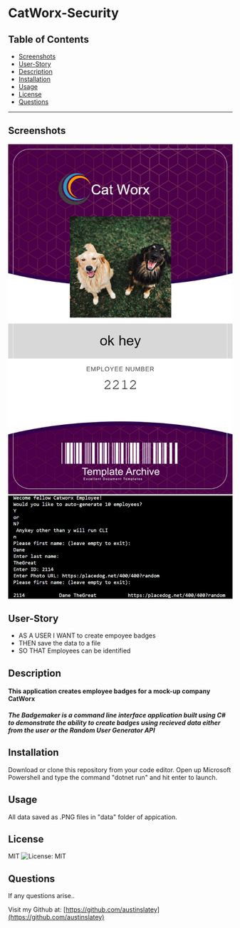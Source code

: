 # CatWorx-Security


  ## Table of Contents

  * [Screenshots](#screenshots)  
  * [User-Story](#user-story)
  * [Description](#description)
  * [Installation](#installation)
  * [Usage](#usage)
  * [License](#license)
  * [Questions](#questions)

 
  


  ---

  ## Screenshots
  ![employee-badge](./data/2212_badge.png)
  ![cli-clip](./assets/screenshots/Screenshot%202022-10-04%20024110.jpg)

  ## User-Story
  * AS A USER I WANT to create empoyee badges 
  * THEN save the data to a file 
  * SO THAT Employees can be identified

  ## Description
  #### This application creates employee badges for a mock-up company CatWorx
  ##### The Badgemaker is a command line interface application built using C# to demonstrate the ability to create badges using recieved data either from the user or the Random User Generator API

  ## Installation
  Download or clone this repository from your code editor. Open up Microsoft Powershell and type the command "dotnet run" and hit enter to launch.

  ## Usage
  All data saved as .PNG files in "data" folder of appication.

  ## License 
  MIT
  ![License: MIT](https://img.shields.io/badge/License-MIT-yellow.svg)

  ## Questions

  If any questions arise..

  Visit my Github at: [https://github.com/austinslatey](https://github.com/austinslatey)
  
